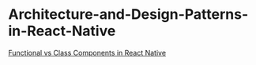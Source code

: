 # Architecture-and-Design-Patterns-in-React-Native

[Functional vs Class Components in React Native](https://www.freecodecamp.org/news/functional-vs-class-components-react-native/)
